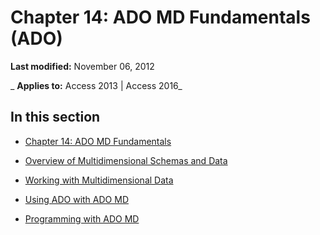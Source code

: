 
# Chapter 14: ADO MD Fundamentals (ADO)

 **Last modified:** November 06, 2012

 _ **Applies to:** Access 2013 | Access 2016_

## In this section


- [Chapter 14: ADO MD Fundamentals](129baa54-0bc1-985d-4bfd-25a1c1c3018e.md)
    
- [Overview of Multidimensional Schemas and Data](a963e993-b7bf-eeb4-ecd5-d6fe43cf4bb5.md)
    
- [Working with Multidimensional Data](a0c9ac73-04da-cfdd-8787-15c8a53ff819.md)
    
- [Using ADO with ADO MD](93d1d270-b8d0-4489-d441-11a61887291c.md)
    
- [Programming with ADO MD](af075699-1922-c094-f901-42a56020dbec.md)
    
